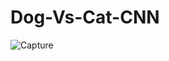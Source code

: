 # Dog-Vs-Cat-CNN


![Capture](https://user-images.githubusercontent.com/51410810/91564303-0e0aae00-e95e-11ea-9377-43e635748c0d.PNG)

